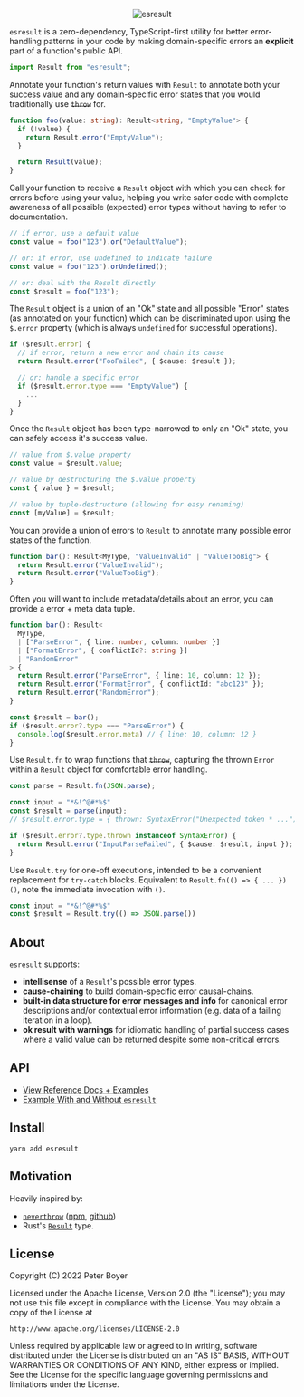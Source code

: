 <p align="center">
  <img src="https://user-images.githubusercontent.com/8391902/147464722-786db152-e32d-429a-955a-d1e12960b8fc.png" alt="esresult" />
</p>

`esresult` is a zero-dependency, TypeScript-first utility for better
error-handling patterns in your code by making domain-specific errors an
**explicit** part of a function's public API.

```ts
import Result from "esresult";
```

Annotate your function's return values with `Result` to annotate both your
success value and any domain-specific error states that you would traditionally
use ~~`throw`~~ for.

```ts
function foo(value: string): Result<string, "EmptyValue"> {
  if (!value) {
    return Result.error("EmptyValue");
  }

  return Result(value);
}
```

Call your function to receive a `Result` object with which you can check for
errors before using your value, helping you write safer code with complete
awareness of all possible (expected) error types without having to refer to
documentation.

```ts
// if error, use a default value
const value = foo("123").or("DefaultValue");
```

```ts
// or: if error, use undefined to indicate failure
const value = foo("123").orUndefined();
```

```ts
// or: deal with the Result directly
const $result = foo("123");
```

The `Result` object is a union of an "Ok" state and all possible "Error" states
(as annotated on your function) which can be discriminated upon using the
`$.error` property (which is always `undefined` for successful operations).

```ts
if ($result.error) {
  // if error, return a new error and chain its cause
  return Result.error("FooFailed", { $cause: $result });

  // or: handle a specific error
  if ($result.error.type === "EmptyValue") {
    ...
  }
}
```

Once the `Result` object has been type-narrowed to only an "Ok" state, you can
safely access it's success value.

```ts
// value from $.value property
const value = $result.value;
```

```ts
// value by destructuring the $.value property
const { value } = $result;
```

```ts
// value by tuple-destructure (allowing for easy renaming)
const [myValue] = $result;
```

You can provide a union of errors to `Result` to annotate many possible error
states of the function.

```ts
function bar(): Result<MyType, "ValueInvalid" | "ValueTooBig"> {
  return Result.error("ValueInvalid");
  return Result.error("ValueTooBig");
}
```

Often you will want to include metadata/details about an error, you can provide
a error + meta data tuple.

```ts
function bar(): Result<
  MyType,
  | ["ParseError", { line: number, column: number }]
  | ["FormatError", { conflictId?: string }]
  | "RandomError"
> {
  return Result.error("ParseError", { line: 10, column: 12 });
  return Result.error("FormatError", { conflictId: "abc123" });
  return Result.error("RandomError");
}

const $result = bar();
if ($result.error?.type === "ParseError") {
  console.log($result.error.meta) // { line: 10, column: 12 }
}
```

Use `Result.fn` to wrap functions that ~~`throw`~~, capturing the thrown `Error`
within a `Result` object for comfortable error handling.

```ts
const parse = Result.fn(JSON.parse);

const input = "*&!^@#*%$"
const $result = parse(input);
// $result.error.type = { thrown: SyntaxError("Unexpected token * ...") }

if ($result.error?.type.thrown instanceof SyntaxError) {
  return Result.error("InputParseFailed", { $cause: $result, input });
}
```

Use `Result.try` for one-off executions, intended to be a convenient replacement
for `try-catch` blocks. Equivalent to `Result.fn(() => { ... })()`, note the
immediate invocation with `()`.

```ts
const input = "*&!^@#*%$"
const $result = Result.try(() => JSON.parse())
```

## About

`esresult` supports:

- **intellisense** of a `Result`'s possible error types.
- **cause-chaining** to build domain-specific error causal-chains.
- **built-in data structure for error messages and info** for canonical error
  descriptions and/or contextual error information (e.g. data of a failing
  iteration in a loop).
- **ok result with warnings** for idiomatic handling of partial success cases
  where a valid value can be returned despite some non-critical errors.

## API

- [View Reference Docs + Examples](https://peterboyer.github.io/esresult/)
- [Example With and Without `esresult`](./EXAMPLE.md)

## Install

```shell
yarn add esresult
```

## Motivation

Heavily inspired by:
- [`neverthrow`](https://www.npmjs.com/package/neverthrow)
  ([npm](https://www.npmjs.com/package/neverthrow),
  [github](https://github.com/supermacro/neverthrow))
- Rust's [`Result`](https://doc.rust-lang.org/std/result/enum.Result.html) type.

## License

Copyright (C) 2022 Peter Boyer

Licensed under the Apache License, Version 2.0 (the "License"); you may not use
this file except in compliance with the License. You may obtain a copy of the
License at

    http://www.apache.org/licenses/LICENSE-2.0

Unless required by applicable law or agreed to in writing, software distributed
under the License is distributed on an "AS IS" BASIS, WITHOUT WARRANTIES OR
CONDITIONS OF ANY KIND, either express or implied. See the License for the
specific language governing permissions and limitations under the License.
